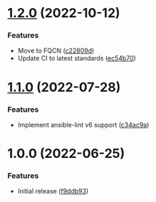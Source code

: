 # [1.2.0](https://github.com/de-it-krachten/ansible-role-hashicorp/compare/v1.1.0...v1.2.0) (2022-10-12)


### Features

* Move to FQCN ([c22809d](https://github.com/de-it-krachten/ansible-role-hashicorp/commit/c22809d2f4ead69a9dc412699e7a4d3057e804e5))
* Update CI to latest standards ([ec54b70](https://github.com/de-it-krachten/ansible-role-hashicorp/commit/ec54b70422b84e8b833c14ec3fb712b4a268d82c))

# [1.1.0](https://github.com/de-it-krachten/ansible-role-hashicorp/compare/v1.0.0...v1.1.0) (2022-07-28)


### Features

* Implement ansible-lint v6 support ([c34ac9a](https://github.com/de-it-krachten/ansible-role-hashicorp/commit/c34ac9a547b793e5c754cabe95f0eea9865135b3))

# 1.0.0 (2022-06-25)


### Features

* Initial release ([f9ddb93](https://github.com/de-it-krachten/ansible-role-hashicorp/commit/f9ddb93ffd2689a3ec95c4a5fa5d1702078729ed))
